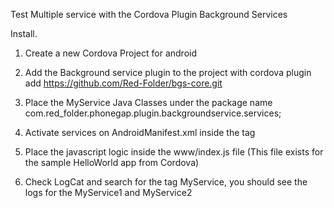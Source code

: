 Test Multiple service with the Cordova Plugin Background Services

Install.

1. Create a new Cordova Project for android

2. Add the Background service plugin to the project with
	cordova plugin add https://github.com/Red-Folder/bgs-core.git

3. Place the MyService Java Classes under the package name 
	com.red_folder.phonegap.plugin.backgroundservice.services;

4. Activate services on AndroidManifest.xml inside the <application> </applicatoin> tag
	 <service android:name="com.red_folder.phonegap.plugin.backgroundservice.services.MyService1">
        <intent-filter>
            <action android:name="com.red_folder.phonegap.plugin.backgroundservice.services.MyService1" />
        </intent-filter>
    </service>
    <service android:name="com.red_folder.phonegap.plugin.backgroundservice.services.MyService2">
        <intent-filter>
            <action android:name="com.red_folder.phonegap.plugin.backgroundservice.services.MyService2" />
        </intent-filter>
    </service>
5. Place the javascript logic inside the www/index.js file (This file exists for the sample HelloWorld app from Cordova)

6. Check LogCat and search for the tag MyService, you  should see the logs for the MyService1 and MyService2
